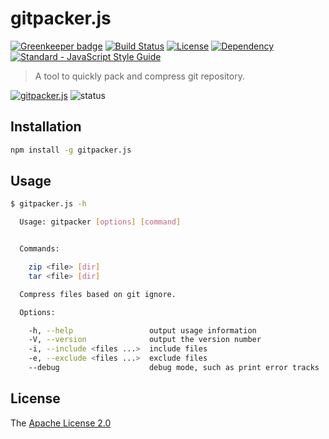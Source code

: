# gitpacker.js

[![Greenkeeper badge](https://badges.greenkeeper.io/WindomZ/gitpacker.js.svg)](https://greenkeeper.io/)
[![Build Status](https://travis-ci.org/WindomZ/gitpacker.js.svg?branch=master)](https://travis-ci.org/WindomZ/gitpacker.js)
[![License](https://img.shields.io/badge/license-Apache-green.svg)](https://www.apache.org/licenses/LICENSE-2.0.html)
[![Dependency](https://david-dm.org/WindomZ/gitpacker.js.svg)](https://david-dm.org/WindomZ/gitpacker.js)
[![Standard - JavaScript Style Guide](https://img.shields.io/badge/code_style-standard-brightgreen.svg)](https://standardjs.com/)

> A tool to quickly pack and compress git repository.

[![gitpacker.js](https://img.shields.io/npm/v/gitpacker.js.svg)](https://www.npmjs.com/package/gitpacker.js)
![status](https://img.shields.io/badge/status-stable-green.svg)

## Installation

```bash
npm install -g gitpacker.js
```

## Usage

```bash
$ gitpacker.js -h

  Usage: gitpacker [options] [command]


  Commands:

    zip <file> [dir]
    tar <file> [dir]

  Compress files based on git ignore.

  Options:

    -h, --help                 output usage information
    -V, --version              output the version number
    -i, --include <files ...>  include files
    -e, --exclude <files ...>  exclude files
    --debug                    debug mode, such as print error tracks
```

## License

The [Apache License 2.0](https://github.com/WindomZ/gitpacker.js/blob/master/LICENSE)
